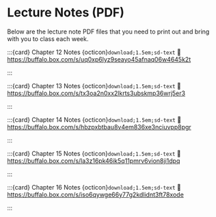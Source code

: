 Lecture Notes (PDF)
============================


Below are the lecture note PDF files that you need to print out and bring with you to class each week.





:::{card} Chapter 12 Notes {octicon}`download;1.5em;sd-text`
:link: https://buffalo.box.com/s/uq0xp6lyz9seayo45afnaq06w4645k2t

:::


:::{card} Chapter 13 Notes {octicon}`download;1.5em;sd-text`
:link: https://buffalo.box.com/s/tx3oa2n0xx2lkrts3ubskmp36wrj5er3

:::

:::{card} Chapter 14 Notes {octicon}`download;1.5em;sd-text`
:link: https://buffalo.box.com/s/hbzpxbtbau8v4em836xe3nciuvpp8pgr

:::


:::{card} Chapter 15 Notes {octicon}`download;1.5em;sd-text`
:link: https://buffalo.box.com/s/la3z16pk46ik5q11pmrv6vion8ji1dpq

:::


:::{card} Chapter 16 Notes {octicon}`download;1.5em;sd-text`
:link: https://buffalo.box.com/s/iso6qywge66y77g2kdlidnt3ft78xode

:::






